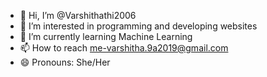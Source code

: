 - 👋 Hi, I’m @Varshithathi2006
- 👀 I’m interested in programming and developing websites
- 🌱 I’m currently learning Machine Learning
- 📫 How to reach me-varshitha.9a2019@gmail.com
- 😄 Pronouns: She/Her

<!---
Varshithathi2006/Varshithathi2006 is a ✨ special ✨ repository because its `README.md` (this file) appears on your GitHub profile.
You can click the Preview link to take a look at your changes.
--->
